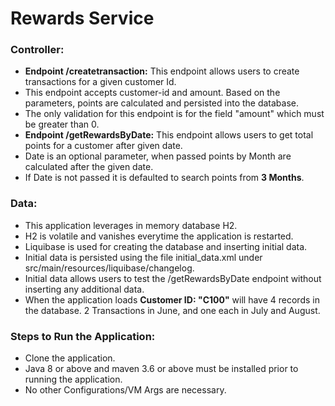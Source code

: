 # Rewards Service


### Controller:
* **Endpoint /createtransaction:**  This endpoint allows users to create transactions for a given customer Id.
* This endpoint accepts customer-id and amount. Based on the parameters, points are calculated and persisted into the database.
* The only validation for this endpoint is for the field "amount" which must be greater than 0.
* **Endpoint /getRewardsByDate:** This endpoint allows users to get total points for a customer after given date.
* Date is an optional parameter, when passed points by Month are calculated after the given date.
* If Date is not passed it is defaulted to search points from **3 Months**.

### Data:
* This application leverages in memory database H2.
* H2 is volatile and vanishes everytime the application is restarted.
* Liquibase is used for creating the database and inserting initial data.
* Initial data is persisted using the file initial_data.xml under src/main/resources/liquibase/changelog.
* Initial data allows users to test the /getRewardsByDate endpoint without inserting any additional data.
* When the application loads **Customer ID: "C100"** will have 4 records in the database. 2 Transactions in June, and one each in July and August.


### Steps to Run the Application:
* Clone the application.
* Java 8 or above and maven 3.6 or above must be installed prior to running the application.
* No other Configurations/VM Args are necessary.